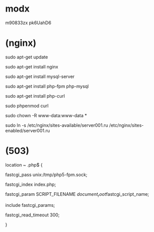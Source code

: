 # modx

m90833zx
pk6UahD6
<dn>
# (nginx)
sudo apt-get update<p>
sudo apt-get install nginx<p>
sudo apt-get install mysql-server<p>
sudo apt-get install php-fpm php-mysql<p>
sudo apt-get install php-curl<p>
sudo phpenmod curl<p>

sudo chown -R www-data:www-data *<p>
sudo ln -s /etc/nginx/sites-available/server001.ru /etc/nginx/sites-enabled/server001.ru<p>
<dn>
# (503)
location ~ \.php$ {<p>
  fastcgi_pass unix:/tmp/php5-fpm.sock;<p>
  fastcgi_index index.php;<p>
  fastcgi_param SCRIPT_FILENAME $document_root$fastcgi_script_name;<p>
  include fastcgi_params;<p>
  fastcgi_read_timeout 300;<p>
}<p>
<dn>
